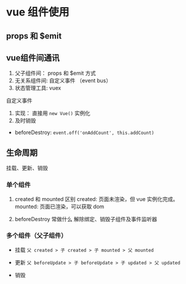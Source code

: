 # vue 组件使用
## props 和 $emit


## vue组件间通讯
1. 父子组件间： props 和 $emit 方式
2. 无关系组件间: 自定义事件 （event bus）
3. 状态管理工具: vuex

自定义事件
1. 实现： 直接用 `new Vue()` 实例化
2. 及时销毁
- beforeDestroy: `event.off('onAddCount', this.addCount)`


## 生命周期

挂载、更新、销毁

### 单个组件
1. created 和 mounted 区别
created: 页面未渲染，但 vue 实例化完成。
mounted: 页面已渲染，可以获取 dom

2. beforeDestroy 常做什么
解除绑定、销毁子组件及事件监听器


### 多个组件（父子组件）
- 挂载
`父 created > 子 created > 子 mounted > 父 mounted`

- 更新
`父 beforeUpdate > 子 beforeUpdate > 子 updated > 父 updated`

- 销毁



